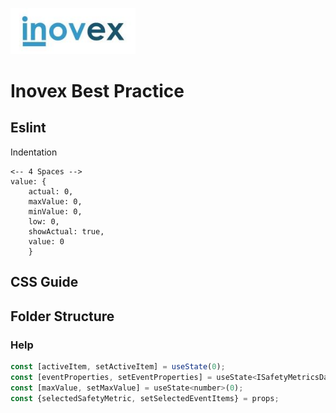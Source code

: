 <p>
<img src='Inovex-logo.jpg' width='200' alt='inovex logo'>
</p>

# Inovex Best Practice

## Eslint

Indentation
```
<-- 4 Spaces -->
value: {
    actual: 0,
    maxValue: 0,
    minValue: 0,
    low: 0,
    showActual: true,
    value: 0
    }
```

## CSS Guide

## Folder Structure

### Help

```js
const [activeItem, setActiveItem] = useState(0); 
const [eventProperties, setEventProperties] = useState<ISafetyMetricsDataPoint[]>([]);
const [maxValue, setMaxValue] = useState<number>(0);
const {selectedSafetyMetric, setSelectedEventItems} = props;
```


